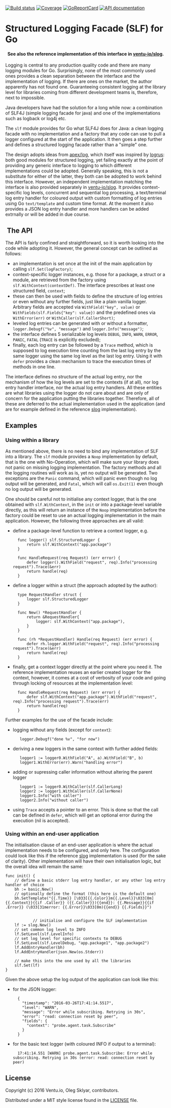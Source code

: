 
[![Build status][buildimage]][build] [![Coverage][codecovimage]][codecov] [![GoReportCard][cardimage]][card] [![API documentation][docsimage]][docs]

# Structured Logging Facade (SLF) for Go

####   See also the reference implementation of this interface in [ventu-io/slog][slog].

Logging is central to any production quality code and there are many logging modules for Go. Surprisingly, none of the most commonly used ones provides a clean separation between the interface and the implementation of logging. If there are ones on the market, the author apparently has not found one.  Guaranteeing consistent logging at the library level for libraries coming from different development teams is, therefore, next to impossible.

Java developers have had the solution for a long while now: a combination of SLF4J (simple logging facade for java) and one of the implementations such as logback or log4j etc.

The `slf` module provides for Go what SLF4J does for Java: a clean logging facade with no implementation and a factory that any code can use to pull a logger configured at the start of the application. It then goes a step further and defines a structured logging facade rather than a "simple" one. 

The design adopts ideas from [apex/log][apexlog], which itself was inspired by [logrus]: both good modules for structured logging, yet failing exactly at the point of providing any generic interface to logging to which different implementations could be adopted. Generally speaking, this is not a substitute for either of the latter, they both can be adopted to work behind this interface. However, an independent implementation matching the interface is also provided separately in [ventu-io/slog][slog]. It provides context-specific log levels, concurrent and sequential log processing, a text/terminal log entry handler for coloured output with custom formatting of log entries using Go `text/template` and custom time format. At the moment it also provides a JSON log entry handler and more handlers can be added extrnally or will be added in due course.

##  The API

The API is fairly confined and straightforward, so it is worth looking into the code while adopting it. However, the general concept can be outlined as follows:

* an implementation is set once at the init of the main application by calling `slf.Set(logFactory)`;
* context-specific logger instances, e.g. those for a package, a struct or a module, are retrieved from the factory using `slf.WithContext(contextDef)`. The interface prescribes at least one structured field, `context`;
* these can then be used with fields to define the structure of log entries or even without any further fields, just like a plain vanilla logger. Arbitrary fields are accepted via `WithField("key", value)` or `WithFields(slf.Fields{"key": value})` and the predefined ones via `WithError(err)` or `WithCaller(slf.CallerShort)`;
* leveled log entries can be generated with or without a formatter, `logger.Debugf("%v", "message")` and `logger.Info("message")`;
* the interface defines 5 serializable log levels `DEBUG`, `INFO`, `WARN`, `ERROR`, `PANIC`, `FATAL` (`TRACE` is explicitly excluded);
* finally, each log entry can be followed by a `Trace` method, which is supposed to log execution time counting from the last log entry by the same logger using the same log level as the last log entry. Using it with `defer` provides a clean mechanism to trace the execution times of methods in one line.

The interface defines no structure of the actual log entry, nor the mechanism of how the log levels are set to the contexts (if at all), nor log entry handler interface, nor the actual log entry handlers. All these entities are what libraries using the logger do not care about and are only of concern for the application putting the libraries together. Therefore, all of these are deferred to the actual implementation used in the application (and are for example defined in the reference [slog] implementation).
 
## Examples

### Using within a library

As mentioned above, there is no need to bind any implementation of SLF into a library. The `slf` module provides a `Noop` implementation by default, that is the one with No-Operation, which will make sure your library does not panic on missing logging implementation. The factory methods and all the logging routines will work as is, yet no output will be generated. Two exceptions are the `Panic` command, which will panic even though no log output will be generated, and `Fatal`, which will call `os.Exit(1)` even though no log output will be generated.

One should be careful not to initialise any context logger, that is the one obtained with `slf.WithContext`, in the `init` or into a package-level variable directly, as this will return an instance of the `Noop` implementation before the factory could be reset to use an actual logging implementation in the main application. However, the following three approaches are all valid:

* define a package-level function to retrieve a context logger, e.g. 

        func logger() slf.StructuredLogger {
            return slf.WithContext("app.package")
        }
       
        func HandleRequest(req Request) (err error) {
            defer logger().WithField("request", req).Info("processing request").Trace(&err)
            return handle(req)
        }

* define a logger within a struct (the approach adopted by the author):

        type RequestHandler struct {
            logger slf.StructuredLogger
        } 
       
        func New() *RequestHandler {
            return &RequestHandler{
                logger: slf.WithContext("app.package"),
            }
        }

        func (rh *RequestHandler) Handle(req Request) (err error) {
            defer rh.logger.WithField("request", req).Info("processing request").Trace(&err)
            return handle(req)
        }

* finally, get a context logger directly at the point where you need it. The reference implementation reuses an earlier created logger for the context, however, it comes at a cost of verbosity of your code and going through locking of resources at the implementation level:

        func HandleRequest(req Request) (err error) {
            defer slf.WithContext("app.package").WithField("request", req).Info("processing request").Trace(err)
            return handle(req)
        }

Further examples for the use of the facade include:
 
* logging without any fields (except for `context`):
 
         logger.Debugf("done %v", "for now")
     
* deriving a new loggers in the same context with further added fields:
  
         logger1 := logger0.WithField("A", a).WithField("B", b)
         logger1.WithError(err).Warn("handling error")

* adding or supressing caller information without altering the parent logger

         logger1 := logger0.WithCaller(slf.CallerLong)
         logger2 := logger1.WithCaller(slf.CallerNone)
         logger1.Info("with caller")
         logger2.Info("without caller")

* using `Trace` accepts a pointer to an error. This is done so that the call can be defined in `defer`, which will get an optional error during the execution (nil is accepted).
 
### Using within an end-user application

The initialisation clause of an end-user application is where the actual implementation needs to be configured, and only here. The configuration could look like this if the reference [slog] implementation is used (for the sake of clarity). Other implementation will have their own initialisation logic, but the overall idea will remain the same:

    func init() {
        // define a basic stderr log entry handler, or any other log entry handler of choice
        bh := basic.New()
        // optionally define the format (this here is the default one)
        bh.SetTemplate("{{.Time}} [\033[{{.Color}}m{{.Level}}\033[0m] {{.Context}}{{if .Caller}} ({{.Caller}}){{end}}: {{.Message}}{{if .Error}} (\033[31merror: {{.Error}}\033[0m){{end}} {{.Fields}}")


				// initialise and configure the SLF implementation
        lf := slog.New()
        // set common log level to INFO
        lf.SetLevel(slf.LevelInfo)
        // set log level for specific contexts to DEBUG
        lf.SetLevel(slf.LevelDebug, "app.package1", "app.package2")
        lf.AddEntryHandler(bh)
        lf.AddEntryHandler(json.New(os.Stderr))

        // make this into the one used by all the libraries
        slf.Set(lf) 
    }

Given the above setup the log output of the application can look like this:

* for the JSON logger:

        {
          "timestamp": "2016-03-26T17:41:14.5517",
          "level": "WARN",
          "message": "Error while subscribing. Retrying in 30s",
          "error": "read: connection reset by peer",
          "fields": {
            "context": "probe.agent.task.Subscribe"
          }
        } 

* for the basic text logger (with coloured INFO if output to a terminal):

        17:41:14.551 [WARN] probe.agent.task.Subscribe: Error while subscribing. Retrying in 30s (error: read: connection reset by peer)



## License

Copyright (c) 2016 Ventu.io, Oleg Sklyar, contributors.

Distributed under a MIT style license found in the [LICENSE][license] file.


[docs]: https://godoc.org/github.com/KristinaEtc/slf
[docsimage]: http://img.shields.io/badge/godoc-reference-blue.svg?style=flat

[build]: https://travis-ci.org/KristinaEtc/slf
[buildimage]: https://travis-ci.org/KristinaEtc/slf.svg?branch=master

[codecov]: https://codecov.io/github/KristinaEtc/slf?branch=master
[codecovimage]: https://codecov.io/github/KristinaEtc/slf/coverage.svg?branch=master

[card]: http://goreportcard.com/report/KristinaEtc/slf
[cardimage]: https://goreportcard.com/badge/github.com/KristinaEtc/slf

[license]: https://github.com/KristinaEtc/slf/blob/master/LICENSE

[apexlog]: https://github.com/apex/log
[logrus]: https://github.com/Sirupsen/logrus
[slog]: https://github.com/KristinaEtc/slog



